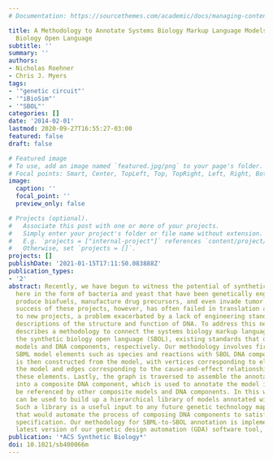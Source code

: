 ```yaml
---
# Documentation: https://sourcethemes.com/academic/docs/managing-content/

title: A Methodology to Annotate Systems Biology Markup Language Models with the Synthetic
  Biology Open Language
subtitle: ''
summary: ''
authors:
- Nicholas Roehner
- Chris J. Myers
tags:
- '"genetic circuit"'
- '"iBioSim"'
- '"SBOL"'
categories: []
date: '2014-02-01'
lastmod: 2020-09-27T16:55:27-03:00
featured: false
draft: false

# Featured image
# To use, add an image named `featured.jpg/png` to your page's folder.
# Focal points: Smart, Center, TopLeft, Top, TopRight, Left, Right, BottomLeft, Bottom, BottomRight.
image:
  caption: ''
  focal_point: ''
  preview_only: false

# Projects (optional).
#   Associate this post with one or more of your projects.
#   Simply enter your project's folder or file name without extension.
#   E.g. `projects = ["internal-project"]` references `content/project/deep-learning/index.md`.
#   Otherwise, set `projects = []`.
projects: []
publishDate: '2021-01-15T17:11:50.083888Z'
publication_types:
- '2'
abstract: Recently, we have begun to witness the potential of synthetic biology, noted
  here in the form of bacteria and yeast that have been genetically engineered to
  produce biofuels, manufacture drug precursors, and even invade tumor cells. The
  success of these projects, however, has often failed in translation and application
  to new projects, a problem exacerbated by a lack of engineering standards that combine
  descriptions of the structure and function of DNA. To address this need, this paper
  describes a methodology to connect the systems biology markup language (SBML) to
  the synthetic biology open language (SBOL), existing standards that describe biochemical
  models and DNA components, respectively. Our methodology involves first annotating
  SBML model elements such as species and reactions with SBOL DNA components. A graph
  is then constructed from the model, with vertices corresponding to elements within
  the model and edges corresponding to the cause-and-effect relationships between
  these elements. Lastly, the graph is traversed to assemble the annotating DNA components
  into a composite DNA component, which is used to annotate the model itself and can
  be referenced by other composite models and DNA components. In this way, our methodology
  can be used to build up a hierarchical library of models annotated with DNA components.
  Such a library is a useful input to any future genetic technology mapping algorithm
  that would automate the process of composing DNA components to satisfy a behavioral
  specification. Our methodology for SBML-to-SBOL annotation is implemented in the
  latest version of our genetic design automation (GDA) software tool, iBioSim.
publication: '*ACS Synthetic Biology*'
doi: 10.1021/sb400066m
---
```

